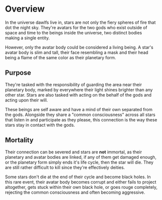 # Overview
In the universe dawlfs live in, stars are not only the fiery spheres of fire that dot the night sky.
They're avatars for the two gods who exist outside of space and time to the beings inside the universe, two distinct bodies making a single entity.

However, only the avatar body could be considered a living being.
A star's avatar body is slim and tall, their face resembling a mask and their head being a flame of the same color as their planetary form.

## Purpose
They're tasked with the responsibility of guarding the area near their planetary body, marked by everywhere their light shines brighter than any other star.
Stars are also tasked with acting on the behalf of the gods and acting upon their will.

These beings are self aware and have a mind of their own separated from the gods. Alongside they share a "common consciousness" across all stars that listen in and participate as they please, this connection is the way these stars stay in contact with the gods.

## Mortality
Their connection can be severed and stars are **not** immortal, as their planetary and avatar bodies are linked, if any of them get damaged enough, or the planetary form simply ends it's life cycle, then the star will die.
They are still rather difficult to kill since they're effectively deities.

Some stars don't die at the end of their cycle and become black holes. In this rare event, their avatar body becomes corrupt and either fails to project altogether, gets stuck within their own black hole, or goes rouge completely, rejecting the common consciousness and often becoming aggressive.

